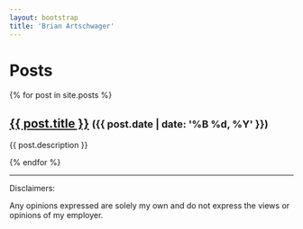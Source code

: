 ```yaml
---
layout: bootstrap
title: 'Brian Artschwager'
---
```


<h1>Posts</h1>
{% for post in site.posts %}
  <h2><a href="{{ post.url }}">{{ post.title }}</a> <small>({{ post.date | date: '%B %d, %Y' }})</small></h2>
  <p>{{ post.description }}</p>
{% endfor %}

---
Disclaimers:

Any opinions expressed are solely my own and do not express the views or opinions of my employer.
